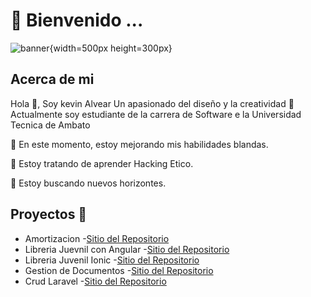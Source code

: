 
#  🤝 Bienvenido ...
![banner](https://github.com/KelvinAlvear19/KelvinAlvear19/assets/84355086/3cd41663-a5e8-4132-9c40-58e52d9c498f){width=500px height=300px}

## Acerca de mi
Hola 👋, Soy kevin Alvear
Un apasionado del diseño y la creatividad
🐉 Actualmente soy estudiante de la carrera de Software e la Universidad Tecnica de Ambato

🔭 En este momento, estoy mejorando mis habilidades blandas.

🌱 Estoy tratando de aprender Hacking Etico.

🎣 Estoy buscando nuevos horizontes.

## Proyectos 🚂
- Amortizacion
  -[Sitio del Repositorio](https://github.com/KelvinAlvear19/Economia2.0)
- Libreria Juevnil con Angular
  -[Sitio del Repositorio](https://github.com/KelvinAlvear19/Proyecto-Web-Libreria-Angular)
- Libreria Juvenil Ionic
  -[Sitio del Repositorio](https://github.com/KelvinAlvear19/LibreriaJuvenil-Ionic) 
- Gestion de Documentos
  -[Sitio del Repositorio](https://github.com/KelvinAlvear19/Proyecto-Gestion-Documentos-Fisei) 
- Crud Laravel
  -[Sitio del Repositorio](https://github.com/KelvinAlvear19/CRUD-Laravel/tree/main) 



